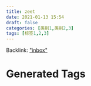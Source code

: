 ```yaml
---
title: zeet
date: 2021-01-13 15:54
draft: false
categories: [类别1,类别2,3]
tags: [标签1,2,3]
---
```


Backlink: ["inbox"](/inbox)






# Generated Tags

